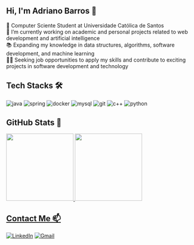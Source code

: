 ## Hi, I'm Adriano Barros 👋

🧠 Computer Sciente Student at Universidade Católica de Santos<br/>
🚀 I’m currently working on academic and personal projects related to web development and artificial intelligence<br/>
📚 Expanding my knowledge in data structures, algorithms, software development, and machine learning<br/>
👨‍💻 Seeking job opportunities to apply my skills and contribute to exciting projects in software development and technology<br/>

## Tech Stacks 🛠️
<div style="display: inline">
  <img align="center" alt="java" src="https://img.shields.io/badge/Java%20-F7931E?style=for-the-badge&logo=buymeacoffee&logoColor=white" />
  <img align="center" alt="spring" src="https://img.shields.io/badge/Spring%20-%20green?style=for-the-badge&logo=spring&logoColor=white" />
  <img align="center" alt="docker" src="https://img.shields.io/badge/Docker-3776AB?style=for-the-badge&logo=docker&logoColor=white" />
  <img align="center" alt="mysql" src="https://img.shields.io/badge/MySQL-005C84?style=for-the-badge&logo=mysql&logoColor=white" />
  <img align="center" alt="git" src="https://img.shields.io/badge/Git%20-%20red?style=for-the-badge&logo=git&logoColor=white" />
  <img align="center" alt="c++" src="https://img.shields.io/badge/C%2B%2B-%20purple?style=for-the-badge&logo=c%2B%2B&logoColor=white" />
  <img align="center" alt="python" src="https://img.shields.io/badge/Python-3776AB?style=for-the-badge&logo=python&logoColor=white" />
</div><br/>

## GitHub Stats 🚀
<div>
  <a href="https://github.com/AdrianoBarrosDev">
  <img loading="lazy" height="180em" src="https://github-readme-stats.vercel.app/api/top-langs/?username=AdrianoBarrosDev&layout=compact&langs_count=7&theme=holi"/>
  <img loading="lazy" height="180em" src="https://github-readme-stats.vercel.app/api?username=AdrianoBarrosDev&show_icons=true&theme=holi&include_all_commits=true&count_private=true"/>
</div>

## Contact Me 📫
[![LinkedIn](https://img.shields.io/badge/LinkedIn-0077B5?style=for-the-badge&logo=linkedin&logoColor=white)](https://www.linkedin.com/in/adrianobarrosdev/)
[![Gmail](https://img.shields.io/badge/-adrianodev101@gmail.com-D14836?style=for-the-badge&logo=gmail&logoColor=white&link=mailto:adrianodev101@gmail.com)](mailto:adrianodev101@gmail.com)
